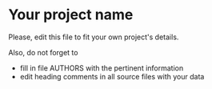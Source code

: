 
 Your project name
 ==============================
  
 Please, edit this file to fit your own project's details.
 
 Also, do not forget to
 
 - fill in file AUTHORS with the pertinent information
 - edit heading comments in all source files with your data
